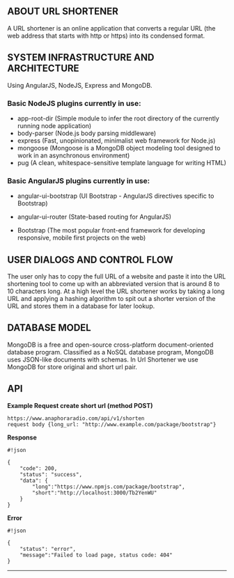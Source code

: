 ## ABOUT  URL SHORTENER

A URL shortener is an online application that converts a regular URL (the web address that starts with http or https)
into its condensed format.

## SYSTEM INFRASTRUCTURE AND ARCHITECTURE

Using AngularJS, NodeJS, Express and MongoDB.

### Basic NodeJS plugins currently in use:

* app-root-dir (Simple module to infer the root directory of the currently running node application)
* body-parser (Node.js body parsing middleware)
* express (Fast, unopinionated, minimalist web framework for Node.js)
* mongoose (Mongoose is a MongoDB object modeling tool designed to work in an asynchronous environment)
* pug (A clean, whitespace-sensitive template language for writing HTML)

### Basic AngularJS plugins currently in use:

* angular-ui-bootstrap (UI Bootstrap - AngularJS directives specific to Bootstrap)
* angular-ui-router (State-based routing for AngularJS)

* Bootstrap (The most popular front-end framework for developing responsive, mobile first projects on the web)

## USER DIALOGS AND CONTROL FLOW

The user only has to copy the full URL of a website and paste it into the URL shortening tool to come up with an abbreviated
version that is around 8 to 10 characters long.
At a high level the URL shortener works by taking a long URL and applying a hashing algorithm to spit out a shorter version of the URL
and stores them in a database for later lookup.

## DATABASE MODEL

MongoDB is a free and open-source cross-platform document-oriented database program.
Classified as a NoSQL database program, MongoDB uses JSON-like documents with schemas.
In Url Shortener we use MongoDB for store original and short url pair.

## API

**Example Request create short url (method POST)**

~~~~
https://www.anaphoraradio.com/api/v1/shorten
request body {long_url: "http://www.example.com/package/bootstrap"}
~~~~

**Response**

```
#!json

{
    "code": 200,
    "status": "success",
    "data": {
        "long":"https://www.npmjs.com/package/bootstrap",
        "short":"http://localhost:3000/Tb2YenWU"
    }
}
```

**Error**

```
#!json

{
    "status": "error",
    "message":"Failed to load page, status code: 404"
}
```
***

